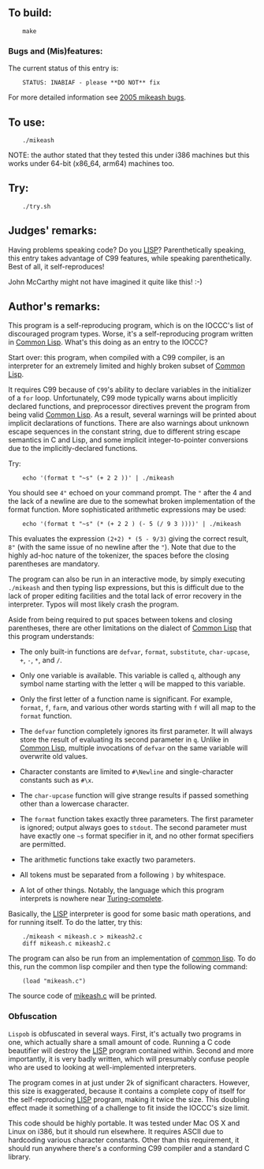 ## To build:

``` <!---sh-->
    make
```


### Bugs and (Mis)features:

The current status of this entry is:

```
    STATUS: INABIAF - please **DO NOT** fix
```

For more detailed information see [2005 mikeash bugs](../../bugs.html#2005_mikeash).


## To use:

``` <!---sh-->
    ./mikeash
```

NOTE: the author stated that they tested this under i386 machines but this works
under 64-bit (x86_64, arm64) machines too.


## Try:

``` <!---sh-->
    ./try.sh
```


## Judges' remarks:

Having problems speaking code?  Do you [LISP][]?  Parenthetically
speaking, this entry takes advantage of C99 features, while
speaking parenthetically.  Best of all, it self-reproduces!

John McCarthy might not have imagined it quite like this!  :-)

[LISP]: https://en.wikipedia.org/wiki/Lisp_(programming_language)


## Author's remarks:

This program is a self-reproducing program, which is on the IOCCC's list
of discouraged program types. Worse, it's a self-reproducing program
written in [Common Lisp](https://en.wikipedia.org/wiki/Common_Lisp). What's this
doing as an entry to the IOCCC?

Start over: this program, when compiled with a C99 compiler, is an
interpreter for an extremely limited and highly broken subset of [Common
Lisp](https://en.wikipedia.org/wiki/Common_Lisp).

It requires C99 because of `C99`'s ability to declare variables in the
initializer of a `for` loop. Unfortunately, C99 mode typically warns about
implicitly declared functions, and preprocessor directives prevent the program
from being valid [Common Lisp](https://en.wikipedia.org/wiki/Common_Lisp). As a
result, several warnings will be printed about implicit declarations of
functions. There are also warnings about unknown escape sequences in the
constant string, due to different string escape semantics in C and Lisp, and
some implicit integer-to-pointer conversions due to the implicitly-declared
functions.

Try:

``` <!---sh-->
    echo '(format t "~s" (+ 2 2 ))' | ./mikeash
```

You should see `4"` echoed on your command prompt. The `"` after the 4 and
the lack of a newline are due to the somewhat broken implementation of
the format function. More sophisticated arithmetic expressions may be
used:

``` <!---sh-->
    echo '(format t "~s" (* (+ 2 2 ) (- 5 (/ 9 3 ))))' | ./mikeash
```

This evaluates the expression `(2+2) * (5 - 9/3)` giving the correct result,
`8"` (with the same issue of no newline after the `"`).  Note that due to the
highly ad-hoc nature of the tokenizer, the spaces before the closing parentheses
are mandatory.

The program can also be run in an interactive mode, by simply executing
`./mikeash` and then typing lisp expressions, but this is difficult due to the
lack of proper editing facilities and the total lack of error recovery in the
interpreter. Typos will most likely crash the program.

Aside from being required to put spaces between tokens and closing parentheses,
there are other limitations on the dialect of [Common
Lisp](https://en.wikipedia.org/wiki/Common_Lisp) that this program understands:

* The only built-in functions are `defvar`, `format`, `substitute`,
`char-upcase`, `+`, `-`, `*`, and `/`.

* Only one variable is available. This variable is called `q`, although any
symbol name starting with the letter `q` will be mapped to this variable.

* Only the first letter of a function name is significant. For example,
`format`, `f`, `farm`, and various other words starting with `f` will all map to
the `format` function.

* The `defvar` function completely ignores its first parameter. It will always
store the result of evaluating its second parameter in `q`. Unlike in [Common
Lisp](https://en.wikipedia.org/wiki/Common_Lisp), multiple invocations of
`defvar` on the same variable will overwrite old values.

* Character constants are limited to `#\Newline` and single-character
constants such as `#\x`.

* The `char-upcase` function will give strange results if passed something
other than a lowercase character.

* The `format` function takes exactly three parameters. The first parameter is
ignored; output always goes to `stdout`. The second parameter must have exactly
one `~s` format specifier in it, and no other format specifiers are permitted.

* The arithmetic functions take exactly two parameters.

* All tokens must be separated from a following `)` by whitespace.

* A lot of other things. Notably, the language which this program interprets is
nowhere near
[Turing-complete](https://en.wikipedia.org/wiki/Turing_completeness).

Basically, the [LISP][] interpreter is good for some basic math operations, and
for running itself. To do the latter, try this:

``` <!---sh-->
    ./mikeash < mikeash.c > mikeash2.c
    diff mikeash.c mikeash2.c
```

The program can also be run from an implementation of [common
lisp](https://en.wikipedia.org/wiki/Common_Lisp). To do
this, run the common lisp compiler and then type the following command:

```
    (load "mikeash.c")
```

The source code of [mikeash.c](%%REPO_URL%%/2005/mikeash/mikeash.c) will be printed.


### Obfuscation

`Lispob` is obfuscated in several ways. First, it's actually two programs
in one, which actually share a small amount of code. Running a C code
beautifier will destroy the [LISP][] program contained within. Second and
more importantly, it is very badly written, which will presumably
confuse people who are used to looking at well-implemented interpreters.

The program comes in at just under 2k of significant characters.  However, this
size is exaggerated, because it contains a complete copy of itself for the
self-reproducing [LISP](https://en.wikipedia.org/wiki/Turing_completeness)
program, making it twice the size. This doubling effect made it something of a
challenge to fit inside the IOCCC's size limit.

This code should be highly portable. It was tested under Mac OS X and
Linux on i386, but it should run elsewhere. It requires ASCII due to
hardcoding various character constants. Other than this requirement, it
should run anywhere there's a conforming C99 compiler and a standard
C library.


<!--

    Copyright © 1984-2024 by Landon Curt Noll. All Rights Reserved.

    You are free to share and adapt this file under the terms of this license:

	Creative Commons Attribution-ShareAlike 4.0 International (CC BY-SA 4.0)

    For more information, see:

	https://creativecommons.org/licenses/by-sa/4.0/

-->
